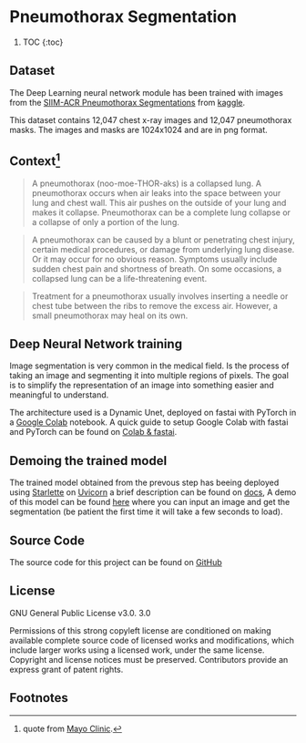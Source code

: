 # Pneumothorax Segmentation


1. TOC
{:toc}

## Dataset

The Deep Learning neural network module has been trained with images from the [SIIM-ACR Pneumothorax Segmentations](https://www.kaggle.com/vbookshelf/pneumothorax-chest-xray-images-and-masks) from [kaggle](https://www.kaggle.com). 

This dataset contains 12,047 chest x-ray images and 12,047 pneumothorax masks. The images and masks are 1024x1024 and are in png format. 

## Context[^1]

>A pneumothorax (noo-moe-THOR-aks) is a collapsed lung. A pneumothorax occurs when air leaks into the space between your lung and chest wall. This air pushes on the outside of your lung and makes it collapse. Pneumothorax can be a complete lung collapse or a collapse of only a portion of the lung.

>A pneumothorax can be caused by a blunt or penetrating chest injury, certain medical procedures, or damage from underlying lung disease. Or it may occur for no obvious reason. Symptoms usually include sudden chest pain and shortness of breath. On some occasions, a collapsed lung can be a life-threatening event.

>Treatment for a pneumothorax usually involves inserting a needle or chest tube between the ribs to remove the excess air. However, a small pneumothorax may heal on its own.


## Deep Neural Network training

Image segmentation is very common in the medical field. Is the process of taking an image and segmenting it into multiple regions of pixels. The goal is to simplify the representation of an image into something easier and meaningful to understand.

The architecture used is a Dynamic Unet, deployed on fastai with PyTorch in a [Google Colab](https://colab.research.google.com/) notebook. A quick guide to setup Google Colab with fastai and PyTorch can be found on [Colab & fastai](https://course.fast.ai/start_colab.html).
 
## Demoing the trained model

The trained model obtained from the prevous step has beeing deployed using [Starlette](https://www.starlette.io/) on [Uvicorn](https://www.uvicorn.org/) a brief description can be found on [docs](https://blog.pattori.com/pneumo/), A demo of this model can be found [here](https://pneumot.herokuapp.com/) where you can input an image and get the segmentation (be patient the first time it will take a few seconds to load).


## Source Code

The source code for this project can be found on [GitHub](https://github.com/lpattori/pneumo)


## License

GNU General Public License v3.0. 3.0

Permissions of this strong copyleft license are conditioned on making available complete source code of licensed works and modifications, which include larger works using a licensed work, under the same license. Copyright and license notices must be preserved. Contributors provide an express grant of patent rights.


## Footnotes

[^1]: quote from [Mayo Clinic](https://www.mayoclinic.org/diseases-conditions/pneumothorax/symptoms-causes/syc-20350367).

